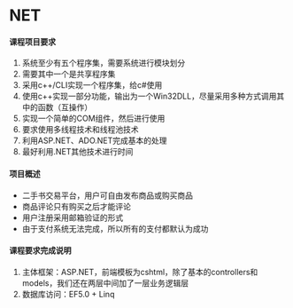 # NET
#### **课程项目要求**
  1. 系统至少有五个程序集，需要系统进行模块划分
  2. 需要其中一个是共享程序集
  3. 采用c++/CLI实现一个程序集，给c#使用
  4. 使用c++实现一部分功能，输出为一个Win32DLL，尽量采用多种方式调用其中的函数（互操作）
  5. 实现一个简单的COM组件，然后进行使用
  6. 要求使用多线程技术和线程池技术
  7. 利用ASP.NET、ADO.NET完成基本的处理
  8. 最好利用.NET其他技术进行时间
#### **项目概述**
  - 二手书交易平台，用户可自由发布商品或购买商品
  - 商品评论只有购买之后才能评论
  - 用户注册采用邮箱验证的形式
  - 由于支付系统无法完成，所以所有的支付都默认为成功
#### **课程要求完成说明**
  1. 主体框架：ASP.NET，前端模板为cshtml，除了基本的controllers和models，我们还在两层中间加了一层业务逻辑层
  2. 数据库访问：EF5.0 + Linq

